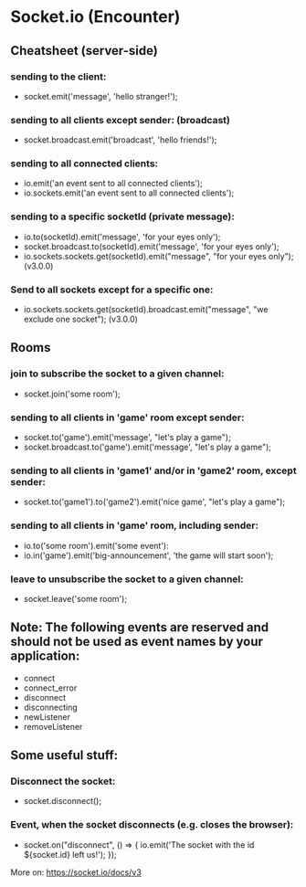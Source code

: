# Socket.io (Encounter)

## Cheatsheet (server-side)

### sending to the client:

-   socket.emit('message', 'hello stranger!');

### sending to all clients except sender: (broadcast)

-   socket.broadcast.emit('broadcast', 'hello friends!');

### sending to all connected clients:

-   io.emit('an event sent to all connected clients');
-   io.sockets.emit('an event sent to all connected clients');

### sending to a specific socketId (private message):

-   io.to(socketId).emit('message', 'for your eyes only');
-   socket.broadcast.to(socketId).emit('message', 'for your eyes only');
-   io.sockets.sockets.get(socketId).emit("message", "for your eyes only"); (v3.0.0)

### Send to all sockets except for a specific one:

-   io.sockets.sockets.get(socketId).broadcast.emit("message", "we exclude one socket"); (v3.0.0)

## Rooms

### join to subscribe the socket to a given channel:

-   socket.join('some room');

### sending to all clients in 'game' room except sender:

-   socket.to('game').emit('message', "let's play a game");
-   socket.broadcast.to('game').emit('message', "let's play a game");

### sending to all clients in 'game1' and/or in 'game2' room, except sender:

-   socket.to('game1').to('game2').emit('nice game', "let's play a game");

### sending to all clients in 'game' room, including sender:

-   io.to('some room').emit('some event'):
-   io.in('game').emit('big-announcement', 'the game will start soon');

### leave to unsubscribe the socket to a given channel:

-   socket.leave('some room');

## Note: The following events are reserved and should not be used as event names by your application:

-   connect
-   connect_error
-   disconnect
-   disconnecting
-   newListener
-   removeListener

## Some useful stuff:

### Disconnect the socket:

-   socket.disconnect();

### Event, when the socket disconnects (e.g. closes the browser):

-   socket.on("disconnect", () => {
    io.emit('The socket with the id \${socket.id} left us!');
    });

More on:
https://socket.io/docs/v3
